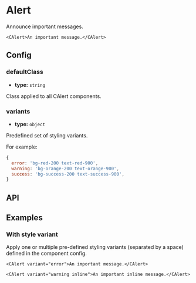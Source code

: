 # Alert

Announce important messages.

```vue live
<CAlert>An important message.</CAlert>
```

## Config

### defaultClass

- **type:** `string`

Class applied to all CAlert components.

### variants

- **type:** `object`

Predefined set of styling variants.

For example:

```js
{
  error: 'bg-red-200 text-red-900',
  warning: 'bg-orange-200 text-orange-900',
  success: 'bg-success-200 text-success-900',
}
```

## API

<Docgen :components="['CAlert']" />

## Examples

### With style variant

Apply one or multiple pre-defined styling variants (separated by a space) defined in the component config.

```vue live
<CAlert variant="error">An important message.</CAlert>
```

```vue live
<CAlert variant="warning inline">An important inline message.</CAlert>
```
